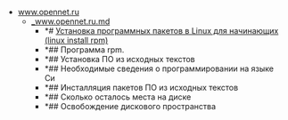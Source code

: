 - <a href = "E:\Node_projects\Node_Way\NBase\_Md\_Index\_Git\contaners\Learn_this\_in_stash\_stash_2\Rpm\www.opennet.ru\cat.www.opennet.ru\dir.www.opennet.ru.md">www.opennet.ru</a>
    - <a href = "E:\Node_projects\Node_Way\NBase\_Md\_Index\_Git\contaners\Learn_this\_in_stash\_stash_2\Rpm\www.opennet.ru\_www.opennet.ru.md">_www.opennet.ru.md</a>
        - *# [Установка программных пакетов в Linux для начинающих (linux install rpm)](https://www.opennet.ru/base/sys/soft_inst.txt.html)
        - *## Программа rpm.
        - *## Установка ПО из исходных текстов
        - *## Необходимые сведения о программировании на языке Си
        - *## Инсталляция пакетов ПО из исходных текстов
        - *## Сколько осталось места на диске
        - *## Освобождение дискового пространства
